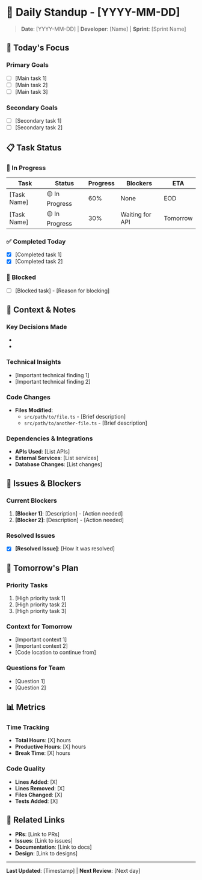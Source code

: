 # 📅 Daily Standup - [YYYY-MM-DD]

> **Date**: [YYYY-MM-DD] | **Developer**: [Name] | **Sprint**: [Sprint Name]

## 🎯 Today's Focus

### Primary Goals
- [ ] [Main task 1]
- [ ] [Main task 2] 
- [ ] [Main task 3]

### Secondary Goals
- [ ] [Secondary task 1]
- [ ] [Secondary task 2]

## 📋 Task Status

### 🔄 In Progress
| Task | Status | Progress | Blockers | ETA |
|------|--------|----------|----------|-----|
| [Task Name] | 🟡 In Progress | 60% | None | EOD |
| [Task Name] | 🟡 In Progress | 30% | Waiting for API | Tomorrow |

### ✅ Completed Today
- [x] [Completed task 1]
- [x] [Completed task 2]

### 🚫 Blocked
- [ ] [Blocked task] - [Reason for blocking]

## 🧠 Context & Notes

### Key Decisions Made
- [Decision 1]: [Rationale]
- [Decision 2]: [Rationale]

### Technical Insights
- [Important technical finding 1]
- [Important technical finding 2]

### Code Changes
- **Files Modified**: 
  - `src/path/to/file.ts` - [Brief description]
  - `src/path/to/another-file.ts` - [Brief description]

### Dependencies & Integrations
- **APIs Used**: [List APIs]
- **External Services**: [List services]
- **Database Changes**: [List changes]

## 🚨 Issues & Blockers

### Current Blockers
1. **[Blocker 1]**: [Description] - [Action needed]
2. **[Blocker 2]**: [Description] - [Action needed]

### Resolved Issues
- [x] **[Resolved Issue]**: [How it was resolved]

## 🔮 Tomorrow's Plan

### Priority Tasks
1. [High priority task 1]
2. [High priority task 2]
3. [High priority task 3]

### Context for Tomorrow
- [Important context 1]
- [Important context 2]
- [Code location to continue from]

### Questions for Team
- [Question 1]
- [Question 2]

## 📊 Metrics

### Time Tracking
- **Total Hours**: [X] hours
- **Productive Hours**: [X] hours
- **Break Time**: [X] hours

### Code Quality
- **Lines Added**: [X]
- **Lines Removed**: [X]
- **Files Changed**: [X]
- **Tests Added**: [X]

## 🔗 Related Links

- **PRs**: [Link to PRs]
- **Issues**: [Link to issues]
- **Documentation**: [Link to docs]
- **Design**: [Link to designs]

---

**Last Updated**: [Timestamp] | **Next Review**: [Next day]
